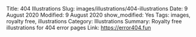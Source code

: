 Title: 404 Illustrations
Slug: images/illustrations/404-illustrations
Date: 9 August 2020
Modified: 9 August 2020
show_modified: Yes
Tags: images, royalty free, illustrations
Category: Illustrations
Summary:  Royalty free illustrations for 404 error pages
Link: https://error404.fun


